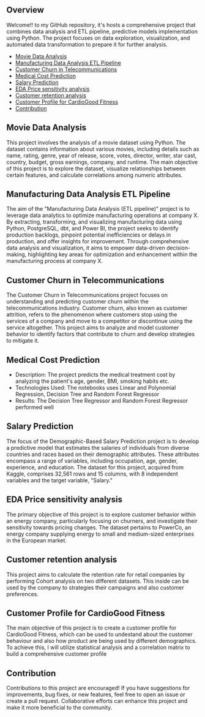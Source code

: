 
## Overview

Welcome!! to my GitHub repository, it's hosts a comprehensive project that combines data analysis and ETL pipeline, predictive models implementation using Python. The project focuses on data exploration, visualization, and automated data transformation to prepare it for further analysis.

- [Movie Data Analysis](#Movie-Data-Analysis)
- [Manufacturing Data Analysis ETL Pipeline](#Manufacturing-Data-Analysis-etl-pipeline)
- [Customer Churn in Telecommunications](#Customer-Churn-in-Telecommunications)
- [Medical Cost Prediction](#Medical-Cost-Prediction)
- [Salary Prediction](#Salary-Prediction)
- [EDA Price sensitivity analysis](#EDA-Price-sensitivity-analysis)
- [Customer retention analysis](#Customer-retention-analysis)
- [Customer Profile for CardioGood Fitness](#Customer-Profile-for-CardioGood-Fitness)
- [Contribution](#contribution)

## Movie Data Analysis

This project involves the analysis of a movie dataset using Python. The dataset contains information about various movies, including details such as name, rating, genre, year of release, score, votes, director, writer, star cast, country, budget, gross earnings, company, and runtime. The main objective of this project is to explore the dataset, visualize relationships between certain features, and calculate correlations among numeric attributes.

## Manufacturing Data Analysis ETL Pipeline

The aim of the "Manufacturing Data Analysis (ETL pipeline)" project is to leverage data analytics to optimize manufacturing operations at company X. By extracting, transforming, and visualizing manufacturing data using Python, PostgreSQL, dbt, and Power BI, the project seeks to identify production backlogs, pinpoint potential inefficiencies or delays in production, and offer insights for improvement. Through comprehensive data analysis and visualization, it aims to empower data-driven decision-making, highlighting key areas for optimization and enhancement within the manufacturing process at company X.

## Customer Churn in Telecommunications

The Customer Churn in Telecommunications project focuses on understanding and predicting customer churn within the telecommunications industry. Customer churn, also known as customer attrition, refers to the phenomenon where customers stop using the services of a company and move to a competitor or discontinue using the service altogether. This project aims to analyze and model customer behavior to identify factors that contribute to churn and develop strategies to mitigate it.

## Medical Cost Prediction
* Description: The project predicts the medical treatment cost by analyzing the patient's age, gender, BMI, smoking habits etc.
* Technologies Used: The notebooks uses Linear and Polynomial Regression, Decision Tree and Random Forest Regressor
* Results: The Decision Tree Regressor and Random Forest Regressor performed well

## Salary Prediction
The focus of the Demographic-Based Salary Prediction project is to develop a predictive model that estimates the salaries of individuals from diverse countries and races based on their demographic attributes. These attributes encompass a range of variables, including occupation, age, gender, experience, and education. The dataset for this project, acquired from Kaggle, comprises 32,561 rows and 15 columns, with 8 independent variables and the target variable, "Salary."

## EDA Price sensitivity analysis
The primary objective of this project is to explore customer behavior within an energy company, particularly focusing on churners, and investigate their sensitivity towards pricing changes. The dataset pertains to PowerCo, an energy company supplying energy to small and medium-sized enterprises in the European market.

## Customer retention analysis
This project aims to calculate the retention rate for retail companies by performing Cohort analysis on two different datasets. This inside can be used by the company to strategies their campaigns and also customer preferences.  

## Customer Profile for CardioGood Fitness
The main objective of this project is to create a customer profile for CardioGood Fitness, which can be used to undestand about the customer behaviour and also how product are being used by different demographics.
To achieve this, I will utilize statistical analysis and a correlation matrix to build a comprehensive customer profile

## Contribution

Contributions to this project are encouraged! If you have suggestions for improvements, bug fixes, or new features, feel free to open an issue or create a pull request. Collaborative efforts can enhance this project and make it more beneficial to the community.

